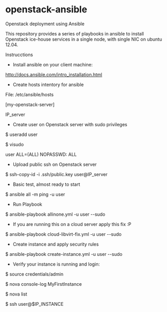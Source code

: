 openstack-ansible
=================

Openstack deployment using Ansible

This repository provides a series of playbooks in ansible to install Openstack ice-house services
in a single node, with single NIC on ubuntu 12.04.

Instrucctions

- Install ansible on your client machine:

http://docs.ansible.com/intro_installation.html
 

- Create hosts intentory for ansible

File: /etc/ansible/hosts

 [my-openstack-server]
 
 IP_server


- Create user on Openstack server with sudo privileges

$ useradd user

$ visudo

  user        ALL=(ALL)       NOPASSWD: ALL


- Upload public ssh on Openstack server

$ ssh-copy-id -i .ssh/public.key user@IP_server


- Basic test, almost ready to start

$ ansible all -m ping -u user


- Run Playbook 

$ ansible-playbook allinone.yml -u user --sudo


- If you are running this on a cloud server apply this fix :P

$ ansible-playbook cloud-libvirt-fix.yml -u user --sudo


- Create instance and apply security rules

$ ansible-playbook create-instance.yml -u user --sudo


- Verify your instance is running and login:

$ source credentials/admin

$ nova console-log MyFirstInstance

$ nova list

$ ssh user@$IP_INSTANCE
